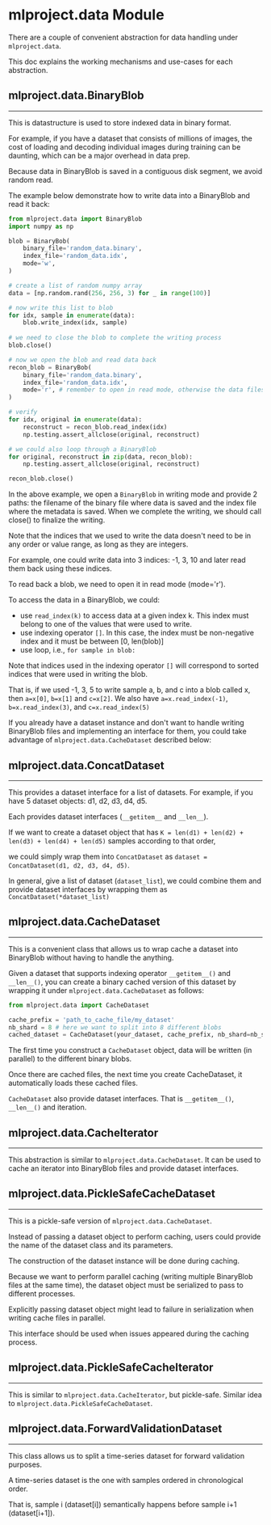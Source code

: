 # mlproject.data Module

There are a couple of convenient abstraction for data handling under `mlproject.data`. 

This doc explains the working mechanisms and use-cases for each abstraction.

## mlproject.data.BinaryBlob
-----------------------------

This is datastructure is used to store indexed data in binary format.

For example, if you have a dataset that consists of millions of images, the cost of loading and decoding individual images during training can be daunting, which can be a major overhead in data prep.

Because data in BinaryBlob is saved in a contiguous disk segment, we avoid random read. 

The example below demonstrate how to write data into a BinaryBlob and read it back:

```python
from mlproject.data import BinaryBlob
import numpy as np

blob = BinaryBob(
    binary_file='random_data.binary', 
    index_file='random_data.idx', 
    mode='w',
)

# create a list of random numpy array
data = [np.random.rand(256, 256, 3) for _ in range(100)]

# now write this list to blob
for idx, sample in enumerate(data):
    blob.write_index(idx, sample)
    
# we need to close the blob to complete the writing process
blob.close()

# now we open the blob and read data back
recon_blob = BinaryBob(
    binary_file='random_data.binary', 
    index_file='random_data.idx', 
    mode='r', # remember to open in read mode, otherwise the data files will be deleted!
)

# verify
for idx, original in enumerate(data):
    reconstruct = recon_blob.read_index(idx)
    np.testing.assert_allclose(original, reconstruct)

# we could also loop through a BinaryBlob
for original, reconstruct in zip(data, recon_blob):
    np.testing.assert_allclose(original, reconstruct)

recon_blob.close()
```

In the above example, we open a `BinaryBlob` in writing mode and provide 2 paths: the filename of the binary file where data is saved and the index file where the metadata is saved.
When we complete the writing, we should call close() to finalize the writing.

Note that the indices that we used to write the data doesn't need to be in any order or value range, as long as they are integers.

For example, one could write data into 3 indices: -1, 3, 10 and later read them back using these indices. 

To read back a blob, we need to open it in read mode (mode='r').

To access the data in a BinaryBlob, we could:
- use `read_index(k)` to access data at a given index k. 
  This index must belong to one of the values that were used to write. 
- use indexing operator `[]`. In this case, the index must be non-negative index and it must be between [0, len(blob)] 
- use loop, i.e., `for sample in blob:`

Note that indices used in the indexing operator `[]` will correspond to sorted indices that were used in writing the blob.

That is, if we used -1, 3, 5 to write sample a, b, and c into a blob called x, then `a=x[0]`, `b=x[1]` and `c=x[2]`. 
We also have `a=x.read_index(-1)`, `b=x.read_index(3)`, and `c=x.read_index(5)`

If you already have a dataset instance and don't want to handle writing BinaryBlob files and implementing an interface for them, you could take advantage of `mlproject.data.CacheDataset` described below:


## mlproject.data.ConcatDataset
--------------------------------

This provides a dataset interface for a list of datasets. For example, if you have 5 dataset objects: d1, d2, d3, d4, d5.

Each provides dataset interfaces (`__getitem__` and `__len__`).

If we want to create a dataset object that has `K = len(d1) + len(d2) + len(d3) + len(d4) + len(d5)` samples according to that order,

we could simply wrap them into `ConcatDataset` as `dataset = ConcatDataset(d1, d2, d3, d4, d5)`.

In general, give a list of dataset (`dataset_list`), we could combine them and provide dataset interfaces by wrapping them as `ConcatDataset(*dataset_list)`


## mlproject.data.CacheDataset
------------------------------

This is a convenient class that allows us to wrap cache a dataset into BinaryBlob without having to handle the anything. 

Given a dataset that supports indexing operator `__getitem__()` and `__len__()`, you can create a binary cached version of this dataset by wrapping it under `mlproject.data.CacheDataset` as follows:

```python
from mlproject.data import CacheDataset

cache_prefix = 'path_to_cache_file/my_dataset'
nb_shard = 8 # here we want to split into 8 different blobs
cached_dataset = CacheDataset(your_dataset, cache_prefix, nb_shard=nb_shard)
```

The first time you construct a `CacheDataset` object, data will be written (in parallel) to the different binary blobs. 

Once there are cached files, the next time you create CacheDataset, it automatically loads these cached files.

`CacheDataset` also provide dataset interfaces. That is `__getitem__()`, `__len__()` and iteration. 

## mlproject.data.CacheIterator
-------------------------------

This abstraction is similar to `mlproject.data.CacheDataset`. It can be used to cache an iterator into BinaryBlob files and provide dataset interfaces. 


## mlproject.data.PickleSafeCacheDataset
----------------------------------------

This is a pickle-safe version of `mlproject.data.CacheDataset`. 

Instead of passing a dataset object to perform caching, users could provide the name of the dataset class and its parameters.

The construction of the dataset instance will be done during caching. 

Because we want to perform parallel caching (writing multiple BinaryBlob files at the same time), the dataset object must be serialized to pass to different processes.

Explicitly passing dataset object might lead to failure in serialization when writing cache files in parallel.

This interface should be used when issues appeared during the caching process.

## mlproject.data.PickleSafeCacheIterator
-----------------------------------------

This is similar to `mlproject.data.CacheIterator`, but pickle-safe. Similar idea to `mlproject.data.PickleSafeCacheDataset`. 


## mlproject.data.ForwardValidationDataset
------------------------------------------

This class allows us to split a time-series dataset for forward validation purposes. 

A time-series dataset is the one with samples ordered in chronological order.

That is, sample i (dataset[i]) semantically happens before sample i+1 (dataset[i+1]). 
